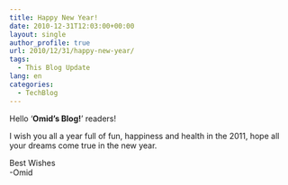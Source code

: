 ```yaml
---
title: Happy New Year!
date: 2010-12-31T12:03:00+00:00
layout: single
author_profile: true
url: 2010/12/31/happy-new-year/
tags:
  - This Blog Update
lang: en
categories: 
  - TechBlog
---
```

Hello ‘**Omid’s Blog!**’ readers!

I wish you all a year full of fun, happiness and health in the 2011, hope all your dreams come true in the new year. 

Best Wishes  
-Omid
